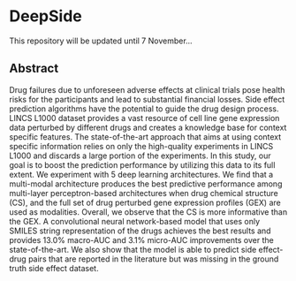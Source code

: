 # DeepSide
This repository will be updated until 7 November...

## Abstract
Drug failures due to unforeseen adverse effects at clinical trials pose health risks for the participants and lead to substantial financial losses. Side effect prediction algorithms have the potential to guide the drug design process. LINCS  L1000  dataset  provides  a  vast  resource  of  cell  line  gene expression data perturbed by different drugs and creates a knowledge base for context specific features. The state-of-the-art approach that aims at using context specific information relies on only the high-quality experiments in LINCS L1000 and discards a large portion of the experiments. In this study, our goal is to boost the prediction performance by utilizing this data to its full extent. We experiment with 5 deep learning architectures. We find that a multi-modal architecture produces the best predictive performance among multi-layer perceptron-based architectures when drug chemical structure (CS), and the full set of drug perturbed gene expression profiles (GEX) are used as modalities. Overall, we observe that the CS is more informative than the GEX. A convolutional neural network-based model that uses only SMILES string representation of the drugs achieves the best results and provides 13.0\% macro-AUC and 3.1\% micro-AUC improvements over the state-of-the-art. We also show that the model is able to predict side effect-drug pairs that are reported in the literature but was missing in the ground truth side effect dataset.
